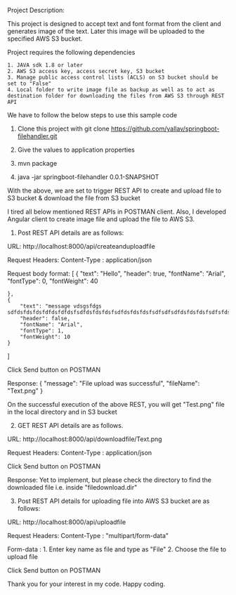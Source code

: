 Project Description:

This project is designed to accept text and font format from the client and generates image of the text. Later this image will be uploaded to the specified AWS S3 bucket.

Project requires the following dependencies
	
	1. JAVA sdk 1.8 or later
	2. AWS S3 access key, access secret key, S3 bucket
	3. Manage public access control lists (ACLS) on S3 bucket should be set to "False"
	4. Local folder to write image file as backup as well as to act as destination folder for downloading the files from AWS S3 through REST API
	
We have to follow the below steps to use this sample code 

1. Clone this project with git clone https://github.com/yallav/springboot-filehandler.git

2. Give the values to application properties

3. mvn package

4. java -jar springboot-filehandler 0.0.1-SNAPSHOT

With the above, we are set to trigger REST API to create and upload file to S3 bucket & download the file from S3 bucket

I tired all below mentioned REST APIs in POSTMAN client. Also, I developed Angular client to create image file and upload the file to AWS S3. 

1. Post REST API details are as follows:

URL: http://localhost:8000/api/createanduploadfile

Request Headers: Content-Type : application/json

Request body format: 
[
	{
		"text": "Hello",
		"header": true,
		"fontName": "Arial",
		"fontType": 0,
		"fontWeight": 40
		
	},
	{
		"text": "message vdsgsfdgs sdfdsfdsfdsfdfdsfdfdsfsdfdsfdsfdsfsdfdsfdsfdsfsdfsdfsdfdsfdsfdsfsdfsfdsfdsfsdfsdfsdf",
		"header": false,
		"fontName": "Arial",
		"fontType": 1,
		"fontWeight": 10
	}
]

Click Send button on POSTMAN

Response: {
    "message": "File upload was successful",
    "fileName": "Text.png"
}

On the successful execution of the above REST, you will get "Test.png" file in the local directory and in S3 bucket

2. GET REST API details are as follows.
	 
URL: http://localhost:8000/api/downloadfile/Text.png

Request Headers: Content-Type : application/json

Click Send button on POSTMAN

Response: Yet to implement, but please check the directory to find the downloaded file i.e. inside "filedownload.dir"

3. Post REST API details for uploading file into AWS S3 bucket are as follows:

URL: http://localhost:8000/api/uploadfile

Request Headers: Content-Type : "multipart/form-data"

Form-data : 
	1. Enter key name as file and type as "File"
	2. Choose the file to upload file

Click Send button on POSTMAN

Thank you for your interest in my code. Happy coding.